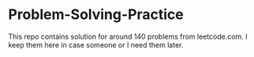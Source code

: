 # Problem-Solving-Practice
This repo contains solution for around 140 problems from leetcode.com. I keep them here in case someone or I need them later.
